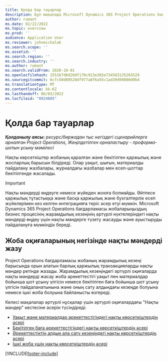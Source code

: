 ```yaml
---
title: Қолда бар тауарлар
description: Бұл мақалада Microsoft Dynamics 365 Project Operations бағдарламасында нақты мәндермен жұмыс істеу жолы туралы ақпарат берілген.
author: rumant
ms.date: 02/22/2022
ms.topic: overview
ms.prod: ''
audience: Application User
ms.reviewer: johnmichalak
ms.search.scope: ''
ms.assetid: ''
ms.search.region: ''
ms.search.industry: ''
ms.author: rumant
ms.search.validFrom: 2020-10-01
ms.openlocfilehash: 2551b7d6d20df170c913e302e734583135265529
ms.sourcegitcommit: 6cfc50d89528df977a8f6a55c1ad39d99800d9b4
ms.translationtype: MT
ms.contentlocale: kk-KZ
ms.lasthandoff: 06/03/2022
ms.locfileid: "8924805"
---
```

# <a name="actuals"></a>Қолда бар тауарлар

_**Қолданылу аясы:** ресурс/биржадан тыс негіздегі сценарийлерге арналған Project Operations, Жеңілдетілген орналастыру - проформа-шотын ұсыну мәмілесі_

Нақты көрсеткіштер жобаның қаралған және бекітілген қаржылық және жоспарлық барысын білдіреді. Олар уақыт, шығын, материалды пайдалану жазбалары, журналдағы жазбалар мен есеп-шоттар бекітілгенде жасалады.

> [!IMPORTANT]
> Нақты мәндерді өңдеуге немесе жүйеден жоюға болмайды. Әйтпесе қаржылық тұтастыққа және басқа қаржылық және бухгалтерлік есеп жүйелерімен кез келген интеграцияға теріс әсер етуі мүмкін. Microsoft Dynamics 365 Project Operations бағдарламасы жобаларыңыздың бизнес процесінің жарамдылық кезеңінің әртүрлі нүктелеріндегі нақты мәндерді өңдеу үшін нақты мәндерге түзету жасауды және ауыстыруды пайдалануға мүмкіндік береді.

## <a name="recording-actuals-based-on-project-events"></a>Жоба оқиғаларының негізінде нақты мәндерді жазу

Project Operations бағдарламасы жобаның жарамдылық кезеңі барысында орын алатын барлық қаржылық транзакцияларды нақты мәндер ретінде жазады. Жарамдылық кезеңіндегі әртүрлі оқиғаларда нақты мәндерді жасау жоба әрекеттестігі уақыт пен материалдар бойынша шот ұсыну үлгісін немесе бекітілген баға бойынша шот ұсыну үлгісін пайдаланатынына және оның сату алдындағы кезеңде болуына немесе ішкі жоба болуына байланысты өзгереді.

Келесі мақалалар әртүрлі нұсқалар үшін әртүрлі оқиғалардағы "Нақты мәндер" кестесіне әсерін түсіндіреді:

- [Уақыт және материалдар әрекеттестігіндегі нақты көрсеткіштердің әсері](ActualsonTM.md)
- [Бекітілген баға әрекеттестігіндегі нақты көрсеткіштердің әсері](ActualonFP.md)
- [Әрекеттестіктің алдын ала сату кезеңіндегі нақты көрсеткіштердің әсері](ActualonPreSales.md)
- [Ішкі жоба үшін нақты көрсеткіштердің әсері](ActualonInternal.md)

[!INCLUDE[footer-include](../includes/footer-banner.md)]
